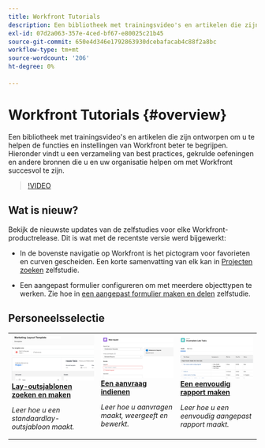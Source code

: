 ```yaml
---
title: Workfront Tutorials
description: Een bibliotheek met trainingsvideo's en artikelen die zijn ontworpen om u te helpen de functies en instellingen van Workfront beter te begrijpen.  Hieronder vindt u een verzameling van best practices, gekrulde oefeningen en andere bronnen die u en uw organisatie helpen om met Workfront succesvol te zijn.
exl-id: 07d2a063-357e-4ced-bf67-e80025c21b45
source-git-commit: 650e4d346e1792863930dcebafacab4c88f2a8bc
workflow-type: tm+mt
source-wordcount: '206'
ht-degree: 0%

---
```


# Workfront Tutorials {#overview}

Een bibliotheek met trainingsvideo&#39;s en artikelen die zijn ontworpen om u te helpen de functies en instellingen van Workfront beter te begrijpen.  Hieronder vindt u een verzameling van best practices, gekrulde oefeningen en andere bronnen die u en uw organisatie helpen om met Workfront succesvol te zijn.

>[!VIDEO](https://video.tv.adobe.com/v/335063/?quality=12&learn=on)

<!-- 

This is the landing page of the user guide. It should be the first list item in the TOC.md file. 
See other user landing pages to get ideas. 

-->

<div id="whats-new-section">

## Wat is nieuw?

Bekijk de nieuwste updates van de zelfstudies voor elke Workfront-productrelease. Dit is wat met de recentste versie werd bijgewerkt:

* In de bovenste navigatie op Workfront is het pictogram voor favorieten en curven gescheiden. Een korte samenvatting van elk kan in <a href="/help/manage-work/projects/find-projects.md">Projecten zoeken</a> zelfstudie.

* Een aangepast formulier configureren om met meerdere objecttypen te werken. Zie hoe in <a href="/help/custom-data/custom-forms/custom-forms-creating-and-sharing-a-custom-form.md">een aangepast formulier maken en delen</a> zelfstudie.

</div>

<div id="recs-overview-body-1"></div>
<div id="recs-overview-body-2"></div>
<div id="recs-overview-body-3"></div>
<div id="recs-overview-body-4"></div>
<div id="recs-overview-body-5"></div>
<div id="recs-overview-body-6"></div>

<div id="staff-picks-section">

## Personeelsselectie

<table style="margin-top: 0 !important">
  <tr>
   <td>
      <a href="/help/administration-and-setup/layout-templates/find-layout-templates.md">
      <img alt="Lay-outsjablonen zoeken en maken" src="./assets/ltemp_01.png"/>
      </a>
      <div>
         <a href="/help/administration-and-setup/layout-templates/find-layout-templates.md"><strong>Lay-outsjablonen zoeken en maken</strong></a>
      </div>
      <p>
         <em>Leer hoe u een standaardlay-outsjabloon maakt.</em>
      </p>
    </td>
   <td>
      <a href="/help/manage-work/issues-requests/make-a-request.md">
      <img alt="Een aanvraag indienen" src="./assets/nrequest_01.png"/>
      </a>
      <div>
         <a href="/help/manage-work/issues-requests/make-a-request.md"><strong>Een aanvraag indienen</strong></a>
      </div>
      <p>
         <em>Leer hoe u aanvragen maakt, weergeeft en bewerkt.</em>
      </p>

<td>
      <a href="/help/reporting/basic-reporting/create-a-simple-report.md">
      <img alt="Een eenvoudig rapport maken" src="./assets/sreport_01.png"/>
      </a>
      <div>
         <a href="/help/reporting/basic-reporting/create-a-simple-report.md"><strong>Een eenvoudig rapport maken</strong></a>
      </div>
      <p>
         <em>Leer hoe u een eenvoudig aangepast rapport maakt.</em>
      </p>
    </td>
  </tr>
</table>

</div>